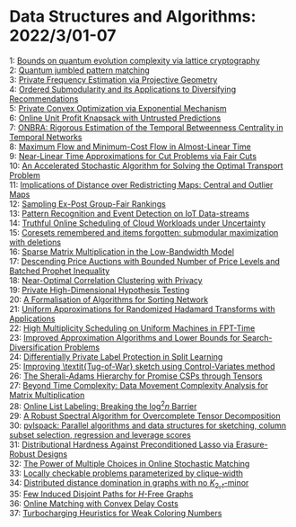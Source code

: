 # Data Structures and Algorithms: 2022/3/01-07  
1: [Bounds on quantum evolution complexity via lattice cryptography](https://doi.org/10.48550/arXiv.2202.13924)  
2: [Quantum jumbled pattern matching](https://doi.org/10.48550/arXiv.2203.00164)  
3: [Private Frequency Estimation via Projective Geometry](https://doi.org/10.48550/arXiv.2203.00194)  
4: [Ordered Submodularity and its Applications to Diversifying  Recommendations](https://doi.org/10.48550/arXiv.2203.00233)  
5: [Private Convex Optimization via Exponential Mechanism](https://doi.org/10.48550/arXiv.2203.00263)  
6: [Online Unit Profit Knapsack with Untrusted Predictions](https://doi.org/10.48550/arXiv.2203.00285)  
7: [ONBRA: Rigorous Estimation of the Temporal Betweenness Centrality in  Temporal Networks](https://doi.org/10.48550/arXiv.2203.00653)  
8: [Maximum Flow and Minimum-Cost Flow in Almost-Linear Time](https://doi.org/10.48550/arXiv.2203.00671)  
9: [Near-Linear Time Approximations for Cut Problems via Fair Cuts](https://doi.org/10.48550/arXiv.2203.00751)  
10: [An Accelerated Stochastic Algorithm for Solving the Optimal Transport  Problem](https://doi.org/10.48550/arXiv.2203.00813)  
11: [Implications of Distance over Redistricting Maps: Central and Outlier  Maps](https://doi.org/10.48550/arXiv.2203.00872)  
12: [Sampling Ex-Post Group-Fair Rankings](https://doi.org/10.48550/arXiv.2203.00887)  
13: [Pattern Recognition and Event Detection on IoT Data-streams](https://doi.org/10.48550/arXiv.2203.01114)  
14: [Truthful Online Scheduling of Cloud Workloads under Uncertainty](https://doi.org/10.48550/arXiv.2203.01213)  
15: [Coresets remembered and items forgotten: submodular maximization with  deletions](https://doi.org/10.48550/arXiv.2203.01241)  
16: [Sparse Matrix Multiplication in the Low-Bandwidth Model](https://doi.org/10.48550/arXiv.2203.01297)  
17: [Descending Price Auctions with Bounded Number of Price Levels and  Batched Prophet Inequality](https://doi.org/10.48550/arXiv.2203.01384)  
18: [Near-Optimal Correlation Clustering with Privacy](https://doi.org/10.48550/arXiv.2203.01440)  
19: [Private High-Dimensional Hypothesis Testing](https://doi.org/10.48550/arXiv.2203.01537)  
20: [A Formalisation of Algorithms for Sorting Network](https://doi.org/10.48550/arXiv.2203.01579)  
21: [Uniform Approximations for Randomized Hadamard Transforms with  Applications](https://doi.org/10.48550/arXiv.2203.01599)  
22: [High Multiplicity Scheduling on Uniform Machines in FPT-Time](https://doi.org/10.48550/arXiv.2203.01741)  
23: [Improved Approximation Algorithms and Lower Bounds for  Search-Diversification Problems](https://doi.org/10.48550/arXiv.2203.01857)  
24: [Differentially Private Label Protection in Split Learning](https://doi.org/10.48550/arXiv.2203.02073)  
25: [Improving \textit{Tug-of-War} sketch using Control-Variates method](https://doi.org/10.48550/arXiv.2203.02432)  
26: [The Sherali-Adams Hierarchy for Promise CSPs through Tensors](https://doi.org/10.48550/arXiv.2203.02478)  
27: [Beyond Time Complexity: Data Movement Complexity Analysis for Matrix  Multiplication](https://doi.org/10.48550/arXiv.2203.02536)  
28: [Online List Labeling: Breaking the $\log^2n$ Barrier](https://doi.org/10.48550/arXiv.2203.02763)  
29: [A Robust Spectral Algorithm for Overcomplete Tensor Decomposition](https://doi.org/10.48550/arXiv.2203.02790)  
30: [pylspack: Parallel algorithms and data structures for sketching, column  subset selection, regression and leverage scores](https://doi.org/10.48550/arXiv.2203.02798)  
31: [Distributional Hardness Against Preconditioned Lasso via Erasure-Robust  Designs](https://doi.org/10.48550/arXiv.2203.02824)  
32: [The Power of Multiple Choices in Online Stochastic Matching](https://doi.org/10.48550/arXiv.2203.02883)  
33: [Locally checkable problems parameterized by clique-width](https://doi.org/10.48550/arXiv.2203.02992)  
34: [Distributed distance domination in graphs with no $K_{2,t}$-minor](https://doi.org/10.48550/arXiv.2203.03229)  
35: [Few Induced Disjoint Paths for $H$-Free Graphs](https://doi.org/10.48550/arXiv.2203.03319)  
36: [Online Matching with Convex Delay Costs](https://doi.org/10.48550/arXiv.2203.03335)  
37: [Turbocharging Heuristics for Weak Coloring Numbers](https://doi.org/10.48550/arXiv.2203.03358)  